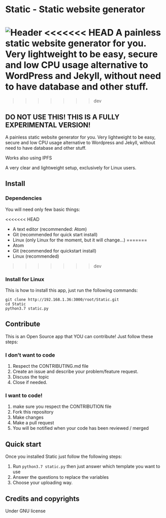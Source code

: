 # Static - Static website generator

![Header](http://image-missing.org/image.png)
<<<<<<< HEAD
A painless static website generator for you. Very lightweight to be easy, secure and low CPU usage alternative to WordPress and Jekyll, without need to have database and other stuff.
=======
>>>>>>> dev

## DO NOT USE THIS! THIS IS A FULLY EXPERIMENTAL VERSION!

A painless static website generator for you. Very lightweight to be easy, secure and low CPU usage alternative to Wordpress and Jekyll, without need to have database and other stuff.

Works also using IPFS

A very clear and lightweight setup, exclusively for Linux users.

## Install
### Dependencies
You will need only few basic things:

<<<<<<< HEAD
* A text editor (recommended: Atom)
* Git (recommended for quick start install)
* Linux (only Linux for the moment, but it will change...)
=======
* Atom
* Git (recommended for quickstart install)
* Linux (recommended)
>>>>>>> dev

### Install for Linux
This is how to install this app, just run the following commands:
```
git clone http://192.168.1.36:3000/root/Static.git
cd Static
python3.7 static.py
```

## Contribute
This is an Open Source app that YOU can contribute! Just follow these steps:

### I don’t want to code

1. Respect the CONTRIBUTING.md file
2. Create an issue and describe your problem/feature request.
3. Discuss the topic
4. Close if needed.

### I want to code!

1. make sure you respect the CONTRIBUTION file
2. Fork this repository
3. Make changes
4. Make a pull request
5. You will be notified when your code has been reviewed / merged

## Quick start

Once you installed Static just follow the following steps:
1. Run `python3.7 static.py` then just answer which template you want to use
2. Answer the questions to replace the variables
3. Choose your uploading way.

## Credits and copyrights
Under GNU license
